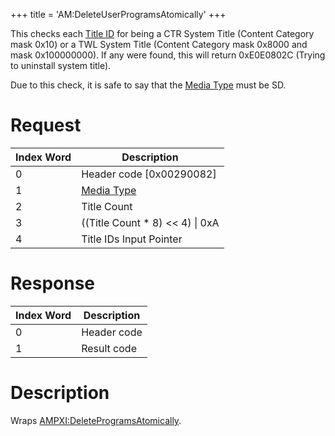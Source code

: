 +++
title = 'AM:DeleteUserProgramsAtomically'
+++

This checks each [Title ID](Titles#title_ids "wikilink") for being a CTR System Title (Content Category mask 0x10) or a TWL System Title (Content Category mask 0x8000 and mask 0x100000000). If any were found, this will return 0xE0E0802C (Trying to uninstall system title).

Due to this check, it is safe to say that the [Media Type](Filesystem_services#mediatype "wikilink") must be SD.

# Request

| Index Word | Description                                            |
|------------|--------------------------------------------------------|
| 0          | Header code \[0x00290082\]                             |
| 1          | [Media Type](Filesystem_services#mediatype "wikilink") |
| 2          | Title Count                                            |
| 3          | ((Title Count \* 8) \<\< 4) \| 0xA                     |
| 4          | Title IDs Input Pointer                                |

# Response

| Index Word | Description |
|------------|-------------|
| 0          | Header code |
| 1          | Result code |

# Description

Wraps [AMPXI:DeleteProgramsAtomically](AMPXI:DeleteProgramsAtomically "wikilink").
